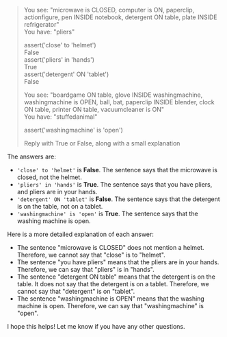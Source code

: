> You see: "microwave is CLOSED, computer is ON, paperclip, actionfigure, pen INSIDE notebook, detergent ON table, plate INSIDE refrigerator"  
You have: "pliers"  
>   
>   
> assert('close' to 'helmet')  
> False  
> assert('pliers' in 'hands')  
> True  
> assert('detergent' ON 'tablet')  
> False  
>   
> You see: "boardgame ON table, glove INSIDE washingmachine, washingmachine is OPEN, ball, bat, paperclip INSIDE blender, clock ON table, printer ON table, vacuumcleaner is ON"  
> You have: "stuffedanimal"  
>   
> assert('washingmachine' is 'open')  
>   
> Reply with True or False, along with a small explanation  
>  
The answers are:  
  
- `'close' to 'helmet'` is **False**. The sentence says that the microwave is closed, not the helmet.  
- `'pliers' in 'hands'` is **True**. The sentence says that you have pliers, and pliers are in your hands.  
- `'detergent' ON 'tablet'` is **False**. The sentence says that the detergent is on the table, not on a tablet.  
- `'washingmachine' is 'open'` is **True**. The sentence says that the washing machine is open.  
  
Here is a more detailed explanation of each answer:  
  
- The sentence "microwave is CLOSED" does not mention a helmet. Therefore, we cannot say that "close" is to "helmet".  
- The sentence "you have pliers" means that the pliers are in your hands. Therefore, we can say that "pliers" is in "hands".  
- The sentence "detergent ON table" means that the detergent is on the table. It does not say that the detergent is on a tablet. Therefore, we cannot say that "detergent" is on "tablet".  
- The sentence "washingmachine is OPEN" means that the washing machine is open. Therefore, we can say that "washingmachine" is "open".  
  
I hope this helps! Let me know if you have any other questions.  
